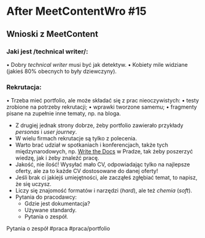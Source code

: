 # After MeetContentWro #15
## Wnioski z MeetContent
### Jaki jest /technical writer/:
• Dobry _technical writer_ musi być jak detektyw.
• Kobiety mile widziane (jakieś 80% obecnych to były dziewczyny). 

### Rekrutacja:
• Trzeba mieć portfolio, ale może składać się z prac nieoczywistych:
	• testy zrobione na potrzeby rekrutacji;
	• wprawki tworzone samemu;
	• fragmenty pisane na zupełnie inne tematy, np. na bloga.
* Z drugiej jednak strony dobrze, żeby portfolio zawierało przykłady _personas_ i _user journey_.  
* W wielu firmach rekrutacje są tylko z polecenia. 
* Warto brać udział w spotkaniach i konferencjach, także tych międzynarodowych, np. [Write the Docs](https://www.writethedocs.org/)  w Pradze, tak żeby poszerzyć wiedzę, jak i żeby znaleźć pracę.
* Jakość, nie ilość! Wysyłać mało CV, odpowiadając tylko na najlepsze oferty, ale za to każde CV dostosowane do danej oferty! 
* Jeśli brak ci jakiejś umiejętności, ale zacząłeś zgłębiać temat, to napisz, że się uczysz. 
* Liczy się znajomość formatów i narzędzi (_hard_), ale też _chemia_ (_soft_).
* Pytania do pracodawcy: 
	* Gdzie jest dokumentacja?
	* Używane standardy.
	* Pytania o zespół.




Pytania o zespół 
#praca #praca/portfolio